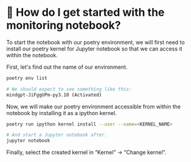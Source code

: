 # 🏃 How do I get started with the monitoring notebook?

To start the notebook with our poetry environment, we will first need to install our poetry kernel for Jupyter notebook so that we can access it within the notebook.


First, let's find out the name of our environment.

```bash
poetry env list

# We should expect to see something like this:
mindgpt-JiFggUPm-py3.10 (Activated)
```

Now, we will make our poetry environment accessible from within the notebook by installing it as a ipython kernel.

```bash
poetry run ipython kernel install --user --name=<KERNEL_NAME>

# And start a Jupyter notebook after.
jupyter notebook
```

Finally, select the created kernel in “Kernel” -> “Change kernel”.
